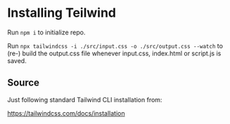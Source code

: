# Installing Teilwind

Run `npm i` to initialize repo.

Run `npx tailwindcss -i ./src/input.css -o ./src/output.css --watch` to (re-) build the output.css file whenever input.css, index.html or script.js is saved.

## Source

Just following standard Tailwind CLI installation from: 

https://tailwindcss.com/docs/installation